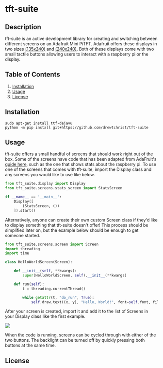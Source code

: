 # tft-suite

## Description
tft-suite is an active development library for creating and switching between different screens
on an Adafruit Mini PiTFT. Adafruit offers these displays in two sizes [(135x240)](https://www.adafruit.com/product/4393) and [(240x240)](https://www.adafruit.com/product/4484).
Both of these displays come with two small tactile buttons allowing users to interact with a raspberry pi or the display.

## Table of Contents
1. [Installation](#installation)
2. [Usage](#usage)
3. [License](#license)

## Installation

```shell
sudo apt-get install ttf-dejavu
python -m pip install git+https://github.com/drewtchrist/tft-suite
```

## Usage
tft-suite offers a small handful of screens that should work right out of the box. Some of the
screens have code that has been adapted from AdaFruit's [guide here](https://learn.adafruit.com/adafruit-mini-pitft-135x240-color-tft-add-on-for-raspberry-pi),
such as the one that shows stats about the raspberry pi. To use one of the screens that comes 
with tft-suite, import the Display class and any screens you would like to use like below.

```python
from tft_suite.display import Display
from tft_suite.screens.stats_screen import StatsScreen

if __name__ == '__main__':
    Display([
        (StatsScreen, ())
    ]).start()
```

Alternatively, anyone can create their own custom Screen class if they'd like to 
display something that tft-suite doesn't offer! This process should be simplified
later on, but the example below should be enough to get someone started. 

```python
from tft_suite.screens.screen import Screen
import threading
import time

class HelloWorldScreen(Screen):

    def __init__(self, **kwargs):
        super(HelloWorldScreen, self).__init__(**kwargs)

    def run(self):
        t = threading.currentThread()

        while getattr(t, "do_run", True):
            self.draw.text((x, y), "Hello, World!", font=self.font, fill="#FF00FF")
```

After your screen is created, import it and add it to the list of Screens in your
Display class like the first example.

![](https://drive.google.com/uc?export=view&id=1fa15gerCRu8ocQI8HEo4qPzMD74fO3HS)

When the code is running, screens can be cycled through with either of the two buttons.
The backlight can be turned off by quickly pressing both buttons at the same time.

## License


